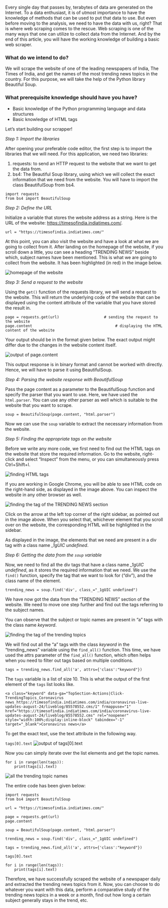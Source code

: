 Every single day that passes by, terabytes of data are generated on the Internet. To a data enthusiast, it is of utmost importance to have the knowledge of methods that can be used to put that data to use. But even before moving to the analysis, we need to have the data with us, right? That is where web scraping comes to the rescue. Web scraping is one of the many ways that one can utilize to collect data from the Internet. And by the end of this article, you will have the working knowledge of building a basic web scraper.

### What do we intend to do?
We will scrape the website of one of the leading newspapers of India, The Times of India, and get the names of the most trending news topics in the country. For this purpose, we will take the help of the Python library Beautiful Soup. 

### What prerequisite knowledge should have you have?
- Basic knowledge of the Python programming language and data structures
- Basic knowledge of HTML tags

Let’s start building our scrapper!

*Step 1: Import the libraries*

After opening your preferable code editor, the first step is to import the libraries that we will need. For this application, we need two libraries:
1. requests: to send an HTTP request to the website that we want to get the data from.
2. bs4:  The Beautiful Soup library, using which we will collect the exact information that we need from the website. You will have to import the class BeautifulSoup from bs4. 

```
import requests
from bs4 import BeautifulSoup
``` 
*Step 2: Define the URL*

Initialize a variable that stores the website address as a string. Here is the URL of the website: https://timesofindia.indiatimes.com/. 

`url = "https://timesofindia.indiatimes.com/"`

At this point, you can also visit the website and have a look at what we are going to collect from it. After landing on the homepage of the website, if you scroll down a little, you can see a heading “TRENDING NEWS” beside which, subject names have been mentioned. This is what we are going to collect from the website. It has been highlighted (in red) in the image below.

![homepage of the website](https://raw.githubusercontent.com/Anpr1211/Data-files/master/image/website_img_1.png)

*Step 3: Send a request to the website*

Using the `get()` function of the requests library, we will send a request to the website. This will return the underlying code of the website that can be displayed using the content attribute of the variable that you have stored the result in. 

```
page = requests.get(url)                    # sending the request to the website
page.content                                     # displaying the HTML content of the website
```

Your output should be in the format given below. The exact output might differ due to the changes in the website content itself. 

![output of page.content](https://raw.githubusercontent.com/Anpr1211/Data-files/master/image/website_img_2.png)

This output response is in binary format and cannot be worked with directly. Hence, we will have to parse it using BeautifulSoup.

*Step 4: Parsing the website response with BeautifulSoup*

Pass the page content as a parameter to the BeautifulSoup function and specify the parser that you want to use. Here, we have used the `html.parser`. You can use any other parser as well which is suitable to the website that you want to scrape.

`soup = BeautifulSoup(page.content, "html.parser")`

Now we can use the `soup` variable to extract the necessary information from the website.

*Step 5: Finding the appropriate tags on the website*

Before we write any more code, we first need to find out the HTML tags on the website that store the required information. Go to the website, right-click and select “Inspect” from the menu, or you can simultaneously press Ctrl+Shift+I. 

![finding HTML tags](https://raw.githubusercontent.com/Anpr1211/Data-files/master/image/website_img_3.png)

If you are working in Google Chrome, you will be able to see HTML code on the right-hand side, as displayed in the image above. You can inspect the website in any other browser as well. 

![finding the tag of the TRENDING NEWS section](https://raw.githubusercontent.com/Anpr1211/Data-files/master/image/website_img_4.png)

Click on the arrow at the left top corner of the right sidebar, as pointed out in the image above. When you select that, whichever element that you scroll over on the website, the corresponding HTML will be highlighted in the sidebar. 

As displayed in the image, the elements that we need are present in a div tag with a class name *_1gUIC undefined*. 

*Step 6: Getting the data from the `soup` variable*

Now, we need to find all the div tags that have a class name *_1gUIC undefined*, as it stores the required information that we need. We use the `find()` function, specify the tag that we want to look for (“div”), and the class name of the element. 

`trending_news = soup.find('div', class_="_1gUIC undefined")`

We have now got the data from the “TRENDING NEWS” section of the website. We need to move one step further and find out the tags referring to the subject names. 

You can observe that the subject or topic names are present in “a” tags with the class name *keyword*.

![finding the tag of the trending topics](https://raw.githubusercontent.com/Anpr1211/Data-files/master/image/website_image_5.png)

We will find out all the “a” tags with the class *keyword* in the “trending_news” variable using the `find_all()` function. This time, we have used the attrs parameter of the `find_all()` function, which often helps when you need to filter out tags based on multiple conditions. 

`tags = trending_news.find_all('a', attrs={'class':"keyword"})`

The `tags` variable is a list of size 10. This is what the output of the first element of the `tags` list looks like. 

`<a class="keyword" data-ga="TopSection-Actions|Click-TrendingTopics_Coronavirus news_https://timesofindia.indiatimes.com/india/coronavirus-live-updates-august-24/liveblog/85578552.cms/1" frmappuse="1" href="https://timesofindia.indiatimes.com/india/coronavirus-live-updates-august-24/liveblog/85578552.cms" rel="noopener" style="width:100%;display:inline-block" tabindex="-1" target="_blank">Coronavirus news</a>
`

To get the exact text, use the text attribute in the following way.

`tags[0].text`
![output of tags[0].text](https://raw.githubusercontent.com/Anpr1211/Data-files/master/image/website_img_6.png)

Now you can simply iterate over the list elements and get the topic names. 
```
for i in range(len(tags)):
    print(tags[i].text)
```
    
![all the trending topic names](https://raw.githubusercontent.com/Anpr1211/Data-files/master/image/website_img_7.png)

The entire code has been given below:
```
import requests
from bs4 import BeautifulSoup

url = "https://timesofindia.indiatimes.com/"

page = requests.get(url)                    
page.content                                

soup = BeautifulSoup(page.content, "html.parser")

trending_news = soup.find('div', class_="_1gUIC undefined")

tags = trending_news.find_all('a', attrs={'class':"keyword"})

tags[0].text

for i in range(len(tags)):
    print(tags[i].text)
```

Therefore, we have successfully scraped the website of a newspaper daily and extracted the trending news topics from it. Now, you can choose to do whatever you want with this data, perform a comparative study of the trending news topics in a week or a month, find out how long a certain subject generally stays in the trend, etc. 
